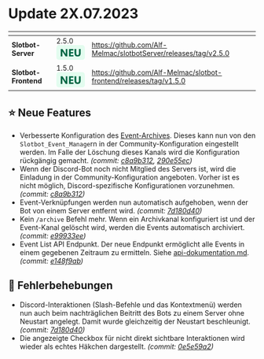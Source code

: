 # Update 2X.07.2023

<table data-card-size="large" data-view="cards"><thead><tr><th></th><th></th><th data-hidden data-card-target data-type="content-ref"></th></tr></thead><tbody><tr><td><strong>Slotbot-Server</strong></td><td>2.5.0 <img src="../../../.gitbook/assets/Badge-New.png" alt="Neu" data-size="line"></td><td><a href="https://github.com/Alf-Melmac/slotbotServer/releases/tag/v2.5.0">https://github.com/Alf-Melmac/slotbotServer/releases/tag/v2.5.0</a></td></tr><tr><td><strong>Slotbot-Frontend</strong></td><td>1.5.0 <img src="../../../.gitbook/assets/Badge-New.png" alt="Neu" data-size="line"></td><td><a href="https://github.com/Alf-Melmac/slotbot-frontend/releases/tag/v1.5.0">https://github.com/Alf-Melmac/slotbot-frontend/releases/tag/v1.5.0</a></td></tr></tbody></table>

## ⭐ Neue Features

* Verbesserte Konfiguration des [Event-Archives](../../integrationen/discord/archiv.md). Dieses kann nun von den `Slotbot_Event_Manage`rn in der Community-Konfiguration eingestellt werden. Im Falle der Löschung dieses Kanals wird die Konfiguration rückgängig gemacht. _(commit:_ [_c8a9b312_](https://github.com/Alf-Melmac/slotbot-frontend/commit/c8a9b312d0dbecc74b5eabae33542d00c36c60ce)_,_ [_290e55ec_](https://github.com/Alf-Melmac/slotbotServer/commit/290e55ecf2609d5dbebd7468392962e2d999506e)_)_
* Wenn der Discord-Bot noch nicht Mitglied des Servers ist, wird die Einladung in der Community-Konfiguration angeboten. Vorher ist es nicht möglich, Discord-spezifische Konfigurationen vorzunehmen. _(commit:_ [_c8a9b312_](https://github.com/Alf-Melmac/slotbot-frontend/commit/c8a9b312d0dbecc74b5eabae33542d00c36c60ce)_)_
* Event-Verknüpfungen werden nun automatisch aufgehoben, wenn der Bot von einem Server entfernt wird. _(commit:_ [_7d180d40_](https://github.com/Alf-Melmac/slotbotServer/commit/7d180d4010849ff2d09aeee7fffb6659c640787b)_)_
* Kein `/archive` Befehl mehr. Wenn ein Archivkanal konfiguriert ist und der Event-Kanal gelöscht wird, werden die Events automatisch archiviert. _(commit:_ [_e99933ee_](https://github.com/Alf-Melmac/slotbotServer/commit/e99933ee24c3c221e1c056b7c2af01f7023079fe)_)_
* Event List API Endpunkt. Der neue Endpunkt ermöglicht alle Events in einem gegebenen Zeitraum zu ermitteln. Siehe [api-dokumentation.md](../../integrationen/api-dokumentation.md "mention"). _(commit:_ [_e148f9ab_](https://github.com/Alf-Melmac/slotbotServer/commit/e148f9ab35dc39a7ce10e5e9773518e6dfbe0af8)_)_

## 🐞 Fehlerbehebungen

* Discord-Interaktionen (Slash-Befehle und das Kontextmenü) werden nun auch beim nachträglichen Beitritt des Bots zu einem Server ohne Neustart angelegt. Damit wurde gleichzeitig der Neustart beschleunigt. _(commit:_ [_7d180d40_](https://github.com/Alf-Melmac/slotbotServer/commit/7d180d4010849ff2d09aeee7fffb6659c640787b)_)_
* Die angezeigte Checkbox für nicht direkt sichtbare Interaktionen wird wieder als echtes Häkchen dargestellt. _(commit:_ [_0e5e59a2_](https://github.com/Alf-Melmac/slotbotServer/commit/0e5e59a2dee74f62e4bf79a1691f091790828a7d)_)_
